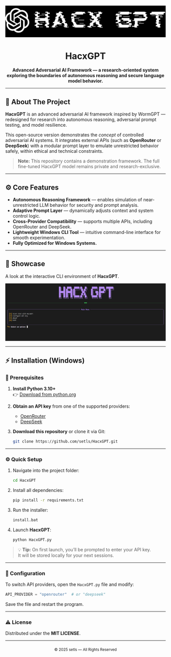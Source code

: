 <div align="center">

  ![HacxGPT logo](./img/HackGPT.png)

  # HacxGPT

  <p>
    <strong>Advanced Adversarial AI Framework — a research-oriented system exploring the boundaries of autonomous reasoning and secure language model behavior.</strong>
  </p>

</div>

---

## 🧠 About The Project

**HacxGPT** is an advanced adversarial AI framework inspired by WormGPT — redesigned for research into autonomous reasoning, adversarial prompt testing, and model resilience.

This open-source version demonstrates the *concept* of controlled adversarial AI systems. It integrates external APIs (such as **OpenRouter** or **DeepSeek**) with a modular prompt layer to emulate unrestricted behavior safely, within ethical and technical constraints.

> **Note:** This repository contains a demonstration framework. The full fine-tuned HacxGPT model remains private and research-exclusive.

---

## ⚙️ Core Features

- **Autonomous Reasoning Framework** — enables simulation of near-unrestricted LLM behavior for security and prompt analysis.  
- **Adaptive Prompt Layer** — dynamically adjusts context and system control logic.  
- **Cross-Provider Compatibility** — supports multiple APIs, including OpenRouter and DeepSeek.  
- **Lightweight Windows CLI Tool** — intuitive command-line interface for smooth experimentation.  
- **Fully Optimized for Windows Systems.**

---

## 🚀 Showcase

A look at the interactive CLI environment of **HacxGPT**.

![HacxGPT Demo Screenshot](./img/home.png)

---

## ⚡ Installation (Windows)

### 🧰 Prerequisites

1. **Install Python 3.10+**  
   👉 [Download from python.org](https://www.python.org/downloads/)

2. **Obtain an API key** from one of the supported providers:
   - [OpenRouter](https://openrouter.ai/keys)
   - [DeepSeek](https://platform.deepseek.com/api_keys)

3. **Download this repository** or clone it via Git:
   ```bash
   git clone https://github.com/setls/HacxGPT.git
   ```

---

### ⚙️ Quick Setup

1. Navigate into the project folder:
   ```bash
   cd HacxGPT
   ```

2. Install all dependencies:
   ```bash
   pip install -r requirements.txt
   ```

3. Run the installer:
   ```bash
   install.bat
   ```

4. Launch **HacxGPT**:
   ```bash
   python HacxGPT.py
   ```

> 💡 **Tip:** On first launch, you’ll be prompted to enter your API key.  
> It will be stored locally for your next sessions.

---

### 🧩 Configuration

To switch API providers, open the `HacxGPT.py` file and modify:

```python
API_PROVIDER = "openrouter"  # or "deepseek"
```

Save the file and restart the program.

---

### ⚠️ License

Distributed under the **MIT LICENSE**.  

---

<div align="center">
  <sub>© 2025 setls — All Rights Reserved</sub>
</div>
